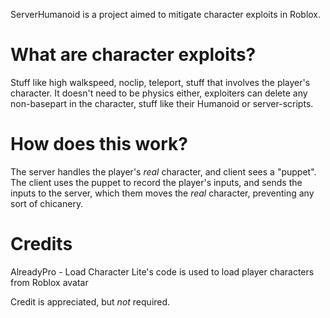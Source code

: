 ServerHumanoid is a project aimed to mitigate character exploits in Roblox.

# What are character exploits?
Stuff like high walkspeed, noclip, teleport, stuff that involves the player's character. It doesn't need to be physics either, exploiters can delete any non-basepart in the character, stuff like their Humanoid or server-scripts.

# How does this work?
The server handles the player's _real_ character, and client sees a "puppet". The client uses the puppet to record the player's inputs, and sends the inputs to the server, which them moves the _real_ character, preventing any sort of chicanery.

# Credits
AlreadyPro - Load Character Lite's code is used to load player characters from Roblox avatar

Credit is appreciated, but _not_ required.
